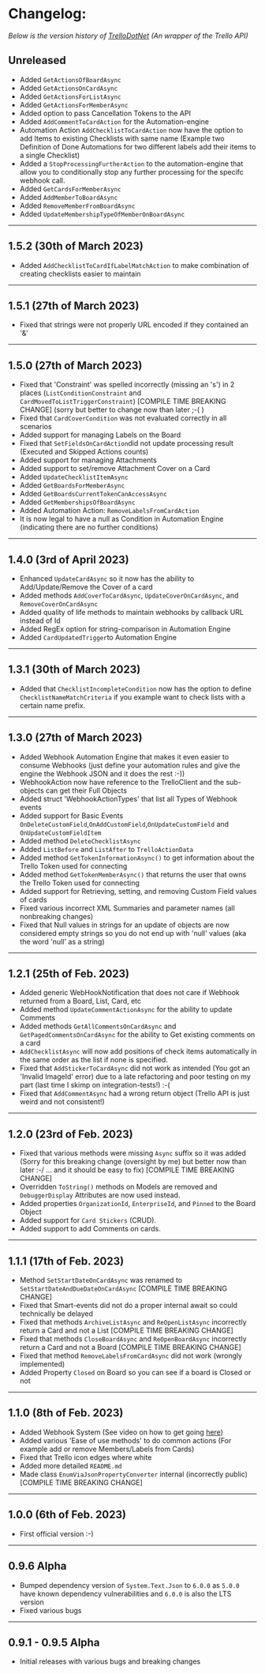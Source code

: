 # Changelog: 
*Below is the version history of [TrelloDotNet](https://github.com/rwjdk/TrelloDotNet) (An wrapper of the Trello API)*

## Unreleased
- Added `GetActionsOfBoardAsync`
- Added `GetActionsOnCardAsync`
- Added `GetActionsForListAsync`
- Added `GetActionsForMemberAsync`
- Added option to pass Cancellation Tokens to the API
- Added `AddCommentToCardAction` for the Automation-engine
- Automation Action `AddChecklistToCardAction` now have the option to add Items to existing Checklists with same name (Example two Definition of Done Automations for two different labels add their items to a single Checklist)
- Added a `StopProcessingFurtherAction` to the automation-engine that allow you to conditionally stop any further processing for the specifc webhook call.
- Added `GetCardsForMemberAsync`
- Added `AddMemberToBoardAsync`
- Added `RemoveMemberFromBoardAsync`
- Added `UpdateMembershipTypeOfMemberOnBoardAsync`

<hr>

## 1.5.2 (30th of March 2023)
- Added `AddChecklistToCardIfLabelMatchAction` to make combination of creating checklists easier to maintain

<hr>

## 1.5.1 (27th of March 2023)
- Fixed that strings were not properly URL encoded if they contained an '&'

<hr>

## 1.5.0 (27th of March 2023)
- Fixed that 'Constraint' was spelled incorrectly (missing an 's') in 2 places (`ListConditionConstraint` and `CardMovedToListTriggerConstraint`) [COMPILE TIME BREAKING CHANGE] (sorry but better to change now than later ;-( ) 
- Fixed that `CardCoverCondition` was not evaluated correctly in all scenarios
- Added support for managing Labels on the Board
- Fixed that `SetFieldsOnCardAction`did not update processing result (Executed and Skipped Actions counts)
- Added support for managing Attachments
- Added support to set/remove Attachment Cover on a Card
- Added `UpdateChecklistItemAsync`
- Added `GetBoardsForMemberAsync`
- Added `GetBoardsCurrentTokenCanAccessAsync`
- Added `GetMembershipsOfBoardAsync` 
- Added Automation Action: `RemoveLabelsFromCardAction`
- It is now legal to have a null as Condition in Automation Engine (indicating there are no further conditions)

<hr>

## 1.4.0 (3rd of April 2023)
- Enhanced `UpdateCardAsync` so it now has the ability to Add/Update/Remove the Cover of a card
- Added methods `AddCoverToCardAsync`, `UpdateCoverOnCardAsync`, and `RemoveCoverOnCardAsync`
- Added quality of life methods to maintain webhooks by callback URL instead of Id
- Added RegEx option for string-comparison in Automation Engine
- Added `CardUpdatedTrigger`to Automation Engine

<hr>

## 1.3.1 (30th of March 2023)
- Added that `ChecklistIncompleteCondition` now has the option to define `ChecklistNameMatchCriteria` if you example want to check lists with a certain name prefix.

<hr>

## 1.3.0 (27th of March 2023)
- Added Webhook Automation Engine that makes it even easier to consume Webhooks (just define your automation rules and give the engine the Webhook JSON and it does the rest :-))
- WebhookAction now have reference to the TrelloClient and the sub-objects can get their Full Objects
- Added struct 'WebhookActionTypes' that list all Types of Webhook events
- Added support for Basic Events `OnDeleteCustomField`,`OnAddCustomField`,`OnUpdateCustomField` and `OnUpdateCustomFieldItem`
- Added method `DeleteChecklistAsync`
- Added `ListBefore` and `ListAfter` to `TrelloActionData`
- Added method `GetTokenInformationAsync()` to get information about the Trello Token used for connecting
- Added method `GetTokenMemberAsync()` that returns the user that owns the Trello Token used for connecting
- Added support for Retrieving, setting, and removing Custom Field values of cards
- Fixed various incorrect XML Summaries and parameter names (all nonbreaking changes)
- Fixed that Null values in strings for an update of objects are now considered empty strings so you do not end up with 'null' values (aka the word 'null' as a string)

<hr>

## 1.2.1 (25th of Feb. 2023)
- Added generic WebHookNotification that does not care if Webhook returned from a Board, List, Card, etc
- Added method `UpdateCommentActionAsync` for the ability to update Comments
- Added methods `GetAllCommentsOnCardAsync` and `GetPagedCommentsOnCardAsync` for the ability to Get existing comments on a card
- `AddChecklistAsync` will now add positions of check items automatically in the same order as the list if none is specified.
- Fixed that `AddStickerToCardAsync` did not work as intended (You got an 'Invalid ImageId' error) due to a late refactoring and poor testing on my part (last time I skimp on integration-tests!) :-(
- Fixed that `AddCommentAsync` had a wrong return object (Trello API is just weird and not consistent!)

<hr>

## 1.2.0 (23rd of Feb. 2023)
- Fixed that various methods were missing `Async` suffix so it was added (Sorry for this breaking change (oversight by me) but better now than later :-/ ... and it should be easy to fix) [COMPILE TIME BREAKING CHANGE]
- Overridden `ToString()` methods on Models are removed and `DebuggerDisplay` Attributes are now used instead.
- Added properties `OrganizationId`, `EnterpriseId`, and `Pinned` to the Board Object
- Added support for `Card Stickers` (CRUD).
- Added support to add Comments on cards.

<hr>

## 1.1.1 (17th of Feb. 2023)
- Method `SetStartDateOnCardAsync` was renamed to `SetStartDateAndDueDateOnCardAsync` [COMPILE TIME BREAKING CHANGE]
- Fixed that Smart-events did not do a proper internal await so could technically be delayed
- Fixed that methods `ArchiveListAsync` and `ReOpenListAsync` incorrectly return a Card and not a List [COMPILE TIME BREAKING CHANGE]
- Fixed that methods `CloseBoardAsync` and `ReOpenBoardAsync` incorrectly return a Card and not a Board [COMPILE TIME BREAKING CHANGE]
- Fixed that method `RemoveLabelsFromCardAsync` did not work (wrongly implemented)
- Added Property `Closed` on Board so you can see if a board is Closed or not

<hr>

## 1.1.0 (8th of Feb. 2023)
- Added Webhook System (See video on how to get going [here](https://youtu.be/A3_B-SLBm_0))
- Added various 'Ease of use methods' to do common actions (For example add or remove Members/Labels from Cards)
- Fixed that Trello icon edges where white
- Added more detailed `README.md`
- Made class `EnumViaJsonPropertyConverter` internal (incorrectly public) [COMPILE TIME BREAKING CHANGE]

<hr>

## 1.0.0 (6th of Feb. 2023)
- First official version :-)

<hr>

## 0.9.6 Alpha
- Bumped dependency version of `System.Text.Json` to `6.0.0` as `5.0.0` have known dependency vulnerabilities and `6.0.0` is also the LTS version
- Fixed various bugs

<hr>

## 0.9.1 - 0.9.5 Alpha
- Initial releases with various bugs and breaking changes
